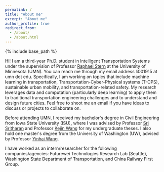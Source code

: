 ```yaml
---
permalink: /
title: "About me"
excerpt: "About me"
author_profile: true
redirect_from: 
  - /about/
  - /about.html
---
```

{% include base_path %}

Hi! I am a third-year Ph.D. student in Intelligent Transportation Systems under the supervision of Professor [Raphael Stern](https://cse.umn.edu/cege/faculty/raphael-stern) at the University of Minnesota (UMN). You can reach me through my email address li001915 at umn dot edu. Specifically, I am working on topics that include machine learning in transportation, Transportation-Cyber-Physical systems (T-CPS),  sustainable urban mobility, and transportation-related safety. My research leverages data and computation (particularly deep learning) to apply them to traditional transportation engineering challenges and to understand and design future cities. Feel free to shoot me an email if you have ideas to discuss or projects to collaborate on.



Before attending UMN, I received my bachelor's degree in Civil Engineering from Iowa State University (ISU), where I was advised by Professor [Sri Sritharan](https://www.engineering.iastate.edu/people/profile/sri/) and Professor [Kejin Wang](https://www.engineering.iastate.edu/people/profile/kejinw/) for my undergraduate theses. I also hold one master's degree from the University of Washington (UW), advised by Professor [Yinhai Wang](https://www.ce.washington.edu/facultyfinder/yinhai-wang). 


I have worked as an intern/researcher for the following companies/agencies: Futurewei Technologies Research Lab (Seattle), Washington State Department of Transportation, and China Railway First Group. 

<script type='text/javascript' id='clustrmaps' src='//cdn.clustrmaps.com/map_v2.js?cl=ffffff&w=a&t=tt&d=mOLq8ml6_8GeJFfRaOGlKt1qOHfyBzpQU0YGiQEZeOA'></script>
